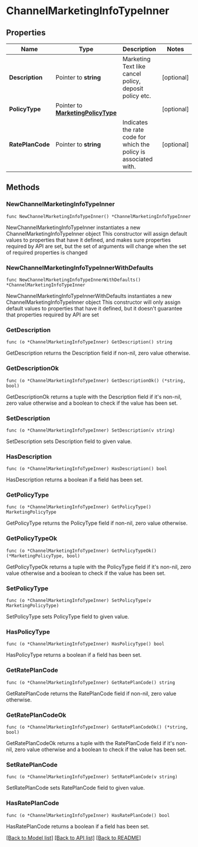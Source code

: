 # ChannelMarketingInfoTypeInner

## Properties

Name | Type | Description | Notes
------------ | ------------- | ------------- | -------------
**Description** | Pointer to **string** | Marketing Text like cancel policy, deposit policy etc. | [optional] 
**PolicyType** | Pointer to [**MarketingPolicyType**](MarketingPolicyType.md) |  | [optional] 
**RatePlanCode** | Pointer to **string** | Indicates the rate code for which the policy is associated with. | [optional] 

## Methods

### NewChannelMarketingInfoTypeInner

`func NewChannelMarketingInfoTypeInner() *ChannelMarketingInfoTypeInner`

NewChannelMarketingInfoTypeInner instantiates a new ChannelMarketingInfoTypeInner object
This constructor will assign default values to properties that have it defined,
and makes sure properties required by API are set, but the set of arguments
will change when the set of required properties is changed

### NewChannelMarketingInfoTypeInnerWithDefaults

`func NewChannelMarketingInfoTypeInnerWithDefaults() *ChannelMarketingInfoTypeInner`

NewChannelMarketingInfoTypeInnerWithDefaults instantiates a new ChannelMarketingInfoTypeInner object
This constructor will only assign default values to properties that have it defined,
but it doesn't guarantee that properties required by API are set

### GetDescription

`func (o *ChannelMarketingInfoTypeInner) GetDescription() string`

GetDescription returns the Description field if non-nil, zero value otherwise.

### GetDescriptionOk

`func (o *ChannelMarketingInfoTypeInner) GetDescriptionOk() (*string, bool)`

GetDescriptionOk returns a tuple with the Description field if it's non-nil, zero value otherwise
and a boolean to check if the value has been set.

### SetDescription

`func (o *ChannelMarketingInfoTypeInner) SetDescription(v string)`

SetDescription sets Description field to given value.

### HasDescription

`func (o *ChannelMarketingInfoTypeInner) HasDescription() bool`

HasDescription returns a boolean if a field has been set.

### GetPolicyType

`func (o *ChannelMarketingInfoTypeInner) GetPolicyType() MarketingPolicyType`

GetPolicyType returns the PolicyType field if non-nil, zero value otherwise.

### GetPolicyTypeOk

`func (o *ChannelMarketingInfoTypeInner) GetPolicyTypeOk() (*MarketingPolicyType, bool)`

GetPolicyTypeOk returns a tuple with the PolicyType field if it's non-nil, zero value otherwise
and a boolean to check if the value has been set.

### SetPolicyType

`func (o *ChannelMarketingInfoTypeInner) SetPolicyType(v MarketingPolicyType)`

SetPolicyType sets PolicyType field to given value.

### HasPolicyType

`func (o *ChannelMarketingInfoTypeInner) HasPolicyType() bool`

HasPolicyType returns a boolean if a field has been set.

### GetRatePlanCode

`func (o *ChannelMarketingInfoTypeInner) GetRatePlanCode() string`

GetRatePlanCode returns the RatePlanCode field if non-nil, zero value otherwise.

### GetRatePlanCodeOk

`func (o *ChannelMarketingInfoTypeInner) GetRatePlanCodeOk() (*string, bool)`

GetRatePlanCodeOk returns a tuple with the RatePlanCode field if it's non-nil, zero value otherwise
and a boolean to check if the value has been set.

### SetRatePlanCode

`func (o *ChannelMarketingInfoTypeInner) SetRatePlanCode(v string)`

SetRatePlanCode sets RatePlanCode field to given value.

### HasRatePlanCode

`func (o *ChannelMarketingInfoTypeInner) HasRatePlanCode() bool`

HasRatePlanCode returns a boolean if a field has been set.


[[Back to Model list]](../README.md#documentation-for-models) [[Back to API list]](../README.md#documentation-for-api-endpoints) [[Back to README]](../README.md)



